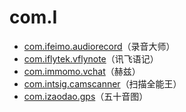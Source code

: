 # com.I

- [com.ifeimo.audiorecord](./com.ifeimo.audiorecord/readme.md)（录音大师）
- [com.iflytek.vflynote](./com.iflytek.vflynote/readme.md)（讯飞语记）
- [com.immomo.vchat](./com.immomo.vchat/readme.md)（赫兹）
- [com.intsig.camscanner](./com.intsig.camscanner/readme.md)（扫描全能王）
- [com.izaodao.gps](./com.izaodao.gps/readme.md)（五十音图）
